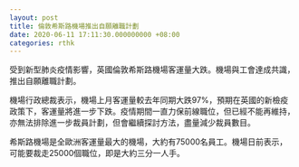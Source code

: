 ```yaml
---
layout: post
title: 倫敦希斯路機場推出自願離職計劃
date: 2020-06-11 17:11:30.000000000 +08:00
categories: rthk
---
```


受到新型肺炎疫情影響，英國倫敦希斯路機場客運量大跌。機場與工會達成共識，推出自願離職計劃。

機場行政總裁表示，機場上月客運量較去年同期大跌97%，預期在英國的新檢疫政策下，客運量將進一步下跌。疫情期間一直力保前線職位，但已經不能再維持，亦無法排除進一步裁員計劃，但會繼續探討方法，盡量減少裁員數目。

希斯路機場是全歐洲客運量最大的機場，大約有75000名員工。機場日前表示，可能要裁走25000個職位，即是大約三分一人手。
